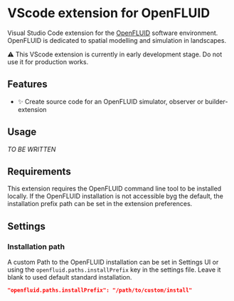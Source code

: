 # VScode extension for OpenFLUID

Visual Studio Code extension for the [OpenFLUID](https://www.openfluid-project.org/) software environment.
OpenFLUID is dedicated to spatial modelling and simulation in landscapes.  

⚠️ This VScode extension is currently in early development stage. Do not use it for production works.


## Features

* ✨ Create source code for an OpenFLUID simulator, observer or builder-extension


## Usage

_TO BE WRITTEN_


## Requirements

This extension requires the OpenFLUID command line tool to be installed locally. 
If the OpenFLUID installation is not accessible byg the default, the installation prefix path can be set in the extension preferences. 


## Settings

### Installation path

A custom Path to the OpenFLUID installation can be set in Settings UI 
or using the `openfluid.paths.installPrefix` key in the settings file. Leave it blank to used default standard installation.

```json
"openfluid.paths.installPrefix": "/path/to/custom/install"
```

